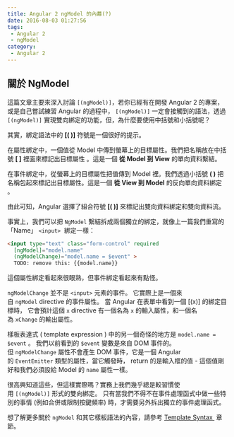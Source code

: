 ```yaml
---
title: Angular 2 ngModel 的內幕(?)
date: 2016-08-03 01:27:56
tags:
 - Angular 2
 - ngModel
category:
 - Angular 2
---
```


## 關於 NgModel 

這篇文章主要來深入討論 `[(ngModel)]`，若你已經有在開發 Angular 2 的專案，或是自己嘗試練習 Angular 的過程中， `[(ngModel)]` 一定會接觸到的語法，透過`[(ngModel)]` 實現雙向綁定的功能，但，為什麼要使用中括號和小括號呢？

其實，綁定語法中的 **[( )]** 符號是一個很好的提示。

在屬性綁定中，一個值從 Model 中傳到螢幕上的目標屬性。我們把名稱放在中括號 **[ ]** 裡面來標記出目標屬性 。這是一個 **從 Model 到 View** 的單向資料繫結。

在事件綁定中，從螢幕上的目標屬性把值傳到 Model 裡。我們透過小括號 **( )** 把名稱包起來標記出目標屬性。這是一個 **從 View 到 Model** 的反向單向資料綁定 。

由此可知，Angular 選擇了組合符號 **[( )]** 來標記出雙向資料綁定和雙向資料流。

事實上，我們可以把 `NgModel` 繫結拆成兩個獨立的綁定，就像上一篇我們重寫的 「Name」 `<input>`  綁定一樣：

``` html  ./app/hero-form/hero-form.component.html
<input type="text" class="form-control" required
  [ngModel]="model.name"
  (ngModelChange)="model.name = $event" >
  TODO: remove this: {{model.name}}
```

這個屬性綁定看起來很眼熟，但事件綁定看起來有點怪。

`ngModelChange` 並不是 `<input>` 元素的事件。 它實際上是一個來自 `ngModel` directive 的事件屬性。 當 Angular 在表單中看到一個 [(x)] 的綁定目標時， 它會預計這個 `x` directive 有一個名為 `x` 的輸入屬性，和一個名為 `xChange` 的輸出屬性。

樣板表達式 ( template expression ) 中的另一個奇怪的地方是 `model.name = $event` 。 我們以前看到的 `$event` 變數是來自 DOM 事件的。 但 `ngModelChange` 屬性不會產生 DOM 事件，它是一個 Angular 的 `EventEmitter` 類型的屬性，當它觸發時， return 的是輸入框的值 - 這個值剛好和我們必須設給 Model 的 `name` 屬性一樣。

很高興知道這些，但這樣實際嗎？實務上我們幾乎總是較習慣使用 `[(ngModel)]` 形式的雙向綁定。 只有當我們不得不在事件處理函式中做一些特別的事情 (例如合併或限制按鍵頻率) 時，才需要另外拆出獨立的事件處理函式。

想了解更多關於 `ngModel` 和其它樣板語法的內容，請參考 [Template Syntax ](https://angular.cn/docs/ts/latest/guide/template-syntax.html) 章節。